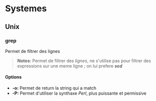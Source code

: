 # Systemes
## Unix
### grep
Permet de filtrer des lignes
> **Notes:**
> Permet de filtrer des *lignes*, ne s'utilise pas pour filtrer des expressions sur une meme ligne ; on lui prefere ***sed***

#### Options
- **-o:** Permet de return la string qui a match
- **-P:** Permet d'utiliser la synthaxe *Perl*, plus puissante et permissive